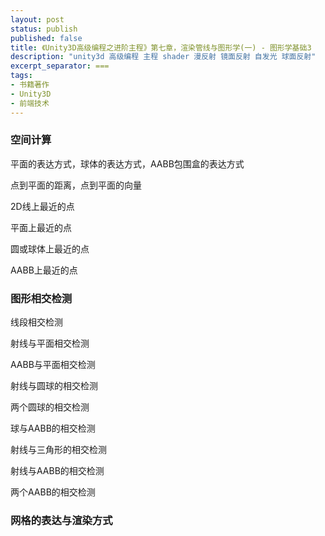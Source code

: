 ```yaml
---
layout: post
status: publish
published: false
title: 《Unity3D高级编程之进阶主程》第七章，渲染管线与图形学(一) - 图形学基础3
description: "unity3d 高级编程 主程 shader 漫反射 镜面反射 自发光 球面反射"
excerpt_separator: ===
tags:
- 书籍著作
- Unity3D
- 前端技术
---
```


### 空间计算

平面的表达方式，球体的表达方式，AABB包围盒的表达方式

点到平面的距离，点到平面的向量

2D线上最近的点

平面上最近的点

圆或球体上最近的点

AABB上最近的点

### 图形相交检测

线段相交检测

射线与平面相交检测

AABB与平面相交检测

射线与圆球的相交检测

两个圆球的相交检测

球与AABB的相交检测

射线与三角形的相交检测

射线与AABB的相交检测

两个AABB的相交检测

### 网格的表达与渲染方式


